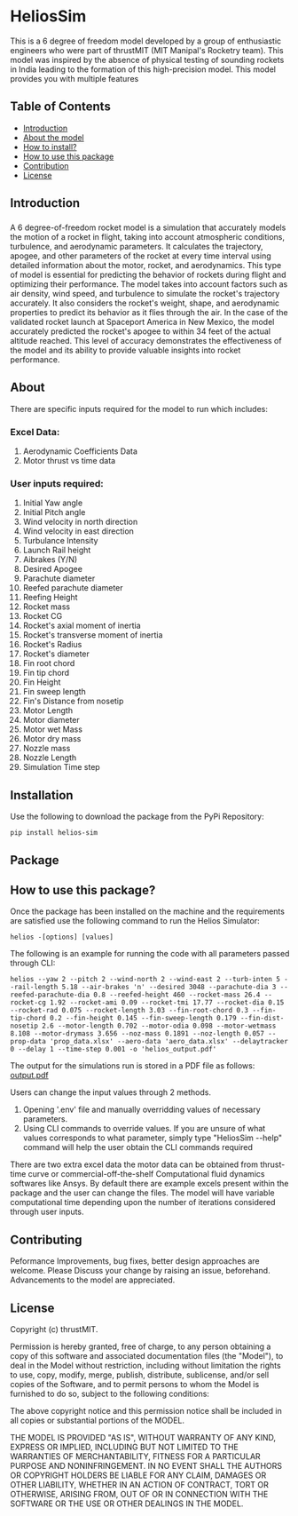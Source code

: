 # HeliosSim


This is a 6 degree of freedom model developed by a group of enthusiastic engineers who were part of thrustMIT (MIT Manipal's Rocketry team). This model was inspired by the absence of physical testing of sounding rockets in India leading to the formation of this high-precision model. This model provides you with multiple features

## Table of Contents

- [Introduction](#introduction)
- [About the model](#about)
- [How to install?](#installation)
- [How to use this package](#package)
- [Contribution](#contributing)
- [License](#license)

## Introduction

### 
A 6 degree-of-freedom rocket model is a simulation that accurately models the motion of a rocket in flight, taking into account atmospheric conditions, turbulence, and aerodynamic parameters. It calculates the trajectory, apogee, and other parameters of the rocket at every time interval using detailed information about the motor, rocket, and aerodynamics.
This type of model is essential for predicting the behavior of rockets during flight and optimizing their performance. The model takes into account factors such as air density, wind speed, and turbulence to simulate the rocket's trajectory accurately. It also considers the rocket's weight, shape, and aerodynamic properties to predict its behavior as it flies through the air. 
In the case of the validated rocket launch at Spaceport America in New Mexico, the model accurately predicted the rocket's apogee to within 34 feet of the actual altitude reached. This level of accuracy demonstrates the effectiveness of the model and its ability to provide valuable insights into rocket performance.

## About
There are specific inputs required for the model to run which includes:
### Excel Data:
1) Aerodynamic Coefficients Data
2) Motor thrust vs time data

### User inputs required:
1) Initial Yaw angle                            
2) Initial Pitch angle
3) Wind velocity in north direction 
4) Wind velocity in east direction           
5) Turbulance Intensity
6) Launch Rail height                        
7) Aibrakes (Y/N)   
8) Desired Apogee                           
9) Parachute diameter  
10) Reefed parachute diameter                      
11) Reefing Height  
12) Rocket mass                          
13) Rocket CG     
14) Rocket's axial moment of inertia                           
15) Rocket's transverse moment of inertia     
17) Rocket's Radius    
18) Rocket's diameter                        
19) Fin root chord    
20) Fin tip chord                        
21) Fin Height   
22) Fin sweep length                              
23) Fin's Distance from nosetip  
24) Motor Length            
25) Motor diameter   
26) Motor wet Mass                           
27) Motor dry mass 
28) Nozzle mass
29) Nozzle Length  
30) Simulation Time step       


## Installation
Use the following to download the package from the PyPi Repository:
```
pip install helios-sim
```

## Package
## How to use this package?
Once the package has been installed on the machine and the requirements are satisfied use the following command to run the Helios Simulator:
```
helios -[options] [values]
```
The following is an example for running the code with all parameters passed through CLI:
```
helios --yaw 2 --pitch 2 --wind-north 2 --wind-east 2 --turb-inten 5 --rail-length 5.18 --air-brakes 'n' --desired 3048 --parachute-dia 3 --reefed-parachute-dia 0.8 --reefed-height 460 --rocket-mass 26.4 --rocket-cg 1.92 --rocket-ami 0.09 --rocket-tmi 17.77 --rocket-dia 0.15 --rocket-rad 0.075 --rocket-length 3.03 --fin-root-chord 0.3 --fin-tip-chord 0.2 --fin-height 0.145 --fin-sweep-length 0.179 --fin-dist-nosetip 2.6 --motor-length 0.702 --motor-odia 0.098 --motor-wetmass 8.108 --motor-drymass 3.656 --noz-mass 0.1891 --noz-length 0.057 --prop-data 'prop_data.xlsx' --aero-data 'aero_data.xlsx' --delaytracker 0 --delay 1 --time-step 0.001 -o 'helios_output.pdf'
```
The output for the simulations run is stored in a PDF file as follows: <br>
[output.pdf](helios_output.pdf)

Users can change the input values through 2 methods.
1) Opening '.env' file and manually overridding values of necessary parameters. 
2) Using CLI commands to override values. If you are unsure of what values corresponds to what parameter, simply type "HeliosSim --help" command will help the user obtain the CLI commands required
  
There are two extra  excel data the motor data can be obtained from thrust-time curve or commercial-off-the-shelf Computational fluid dynamics softwares like Ansys. By default there are example excels present within the package and the user can change the files. The model will have variable computational time depending upon the number of iterations considered through user inputs. 

## Contributing

Peformance Improvements, bug fixes, better design approaches are welcome. Please Discuss your change by raising an issue, beforehand. Advancements to the model are appreciated. 


## License
Copyright (c) thrustMIT.

Permission is hereby granted, free of charge, to any person obtaining a copy of this software and associated documentation files (the "Model"), to deal in the Model without restriction, including without limitation the rights to use, copy, modify, merge, publish, distribute, sublicense, and/or sell copies of the Software, and to permit persons to whom the Model is furnished to do so, subject to the following conditions:

The above copyright notice and this permission notice shall be included in all copies or substantial portions of the MODEL.

THE MODEL IS PROVIDED "AS IS", WITHOUT WARRANTY OF ANY KIND, EXPRESS OR IMPLIED, INCLUDING BUT NOT LIMITED TO THE WARRANTIES OF MERCHANTABILITY, FITNESS FOR A PARTICULAR PURPOSE AND NONINFRINGEMENT. IN NO EVENT SHALL THE AUTHORS OR COPYRIGHT HOLDERS BE LIABLE FOR ANY CLAIM, DAMAGES OR OTHER LIABILITY, WHETHER IN AN ACTION OF CONTRACT, TORT OR OTHERWISE, ARISING FROM, OUT OF OR IN CONNECTION WITH THE SOFTWARE OR THE USE OR OTHER DEALINGS IN THE MODEL.
